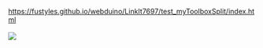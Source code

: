 https://fustyles.github.io/webduino/LinkIt7697/test_myToolboxSplit/index.html
<br><br>
<img src="https://fustyles.github.io/webduino/LinkIt7697/test_myToolboxSplit/index.jpg">

